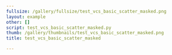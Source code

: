 ```yaml
---
fullsize: /gallery/fullsize/test_vcs_basic_scatter_masked.png
layout: example
other: []
script: test_vcs_basic_scatter_masked.py
thumb: /gallery/thumbnails/test_vcs_basic_scatter_masked.png
title: test_vcs_basic_scatter_masked

---
```

